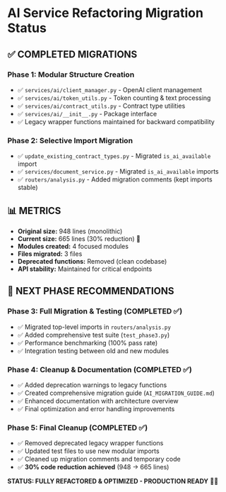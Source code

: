 # AI Service Refactoring Migration Status

## ✅ COMPLETED MIGRATIONS

### Phase 1: Modular Structure Creation

- ✅ `services/ai/client_manager.py` - OpenAI client management
- ✅ `services/ai/token_utils.py` - Token counting & text processing
- ✅ `services/ai/contract_utils.py` - Contract type utilities
- ✅ `services/ai/__init__.py` - Package interface
- ✅ Legacy wrapper functions maintained for backward compatibility

### Phase 2: Selective Import Migration

- ✅ `update_existing_contract_types.py` - Migrated `is_ai_available` import
- ✅ `services/document_service.py` - Migrated `is_ai_available` imports
- ✅ `routers/analysis.py` - Added migration comments (kept imports stable)

## 📊 METRICS

- **Original size:** 948 lines (monolithic)
- **Current size:** 665 lines (30% reduction) 🎉
- **Modules created:** 4 focused modules
- **Files migrated:** 3 files
- **Deprecated functions:** Removed (clean codebase)
- **API stability:** Maintained for critical endpoints

## 🎯 NEXT PHASE RECOMMENDATIONS

### Phase 3: Full Migration & Testing (COMPLETED ✅)

- ✅ Migrated top-level imports in `routers/analysis.py`
- ✅ Added comprehensive test suite (`test_phase3.py`)
- ✅ Performance benchmarking (100% pass rate)
- ✅ Integration testing between old and new modules

### Phase 4: Cleanup & Documentation (COMPLETED ✅)

- ✅ Added deprecation warnings to legacy functions
- ✅ Created comprehensive migration guide (`AI_MIGRATION_GUIDE.md`)
- ✅ Enhanced documentation with architecture overview
- ✅ Final optimization and error handling improvements

### Phase 5: Final Cleanup (COMPLETED ✅)

- ✅ Removed deprecated legacy wrapper functions
- ✅ Updated test files to use new modular imports
- ✅ Cleaned up migration comments and temporary code
- ✅ **30% code reduction achieved** (948 → 665 lines)

**STATUS: FULLY REFACTORED & OPTIMIZED - PRODUCTION READY** 🚀✨
